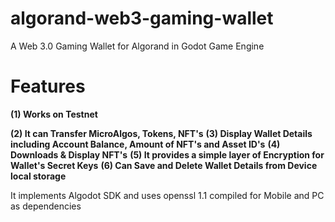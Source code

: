 # algorand-web3-gaming-wallet


A Web 3.0 Gaming Wallet for Algorand in Godot Game Engine 

# Features
**(1) Works on Testnet**

**(2) It can Transfer MicroAlgos, Tokens, NFT's** 
**(3) Display Wallet Details including Account Balance, Amount of NFT's and Asset ID's**
**(4) Downloads & Display NFT's** 
**(5) It provides a simple layer of Encryption for Wallet's Secret Keys**
**(6) Can Save and Delete Wallet Details from Device local storage**



It implements Algodot SDK and uses openssl 1.1 compiled for Mobile and PC as dependencies


